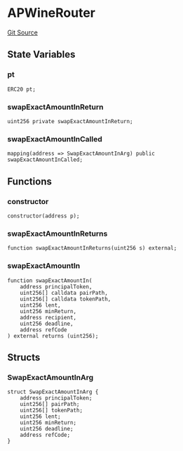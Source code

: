 # APWineRouter
[Git Source](https://github.com/Swivel-Finance/illuminate/blob/76b26ef748dc63cf89e3fa660df1bda262dcef15/src/mocks/APWineRouter.sol)


## State Variables
### pt

```solidity
ERC20 pt;
```


### swapExactAmountInReturn

```solidity
uint256 private swapExactAmountInReturn;
```


### swapExactAmountInCalled

```solidity
mapping(address => SwapExactAmountInArg) public swapExactAmountInCalled;
```


## Functions
### constructor


```solidity
constructor(address p);
```

### swapExactAmountInReturns


```solidity
function swapExactAmountInReturns(uint256 s) external;
```

### swapExactAmountIn


```solidity
function swapExactAmountIn(
    address principalToken,
    uint256[] calldata pairPath,
    uint256[] calldata tokenPath,
    uint256 lent,
    uint256 minReturn,
    address recipient,
    uint256 deadline,
    address refCode
) external returns (uint256);
```

## Structs
### SwapExactAmountInArg

```solidity
struct SwapExactAmountInArg {
    address principalToken;
    uint256[] pairPath;
    uint256[] tokenPath;
    uint256 lent;
    uint256 minReturn;
    uint256 deadline;
    address refCode;
}
```

